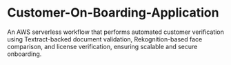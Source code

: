 # Customer-On-Boarding-Application
An AWS serverless workflow that performs automated customer verification using Textract-backed document validation, Rekognition-based face comparison, and license verification, ensuring scalable and secure onboarding.
